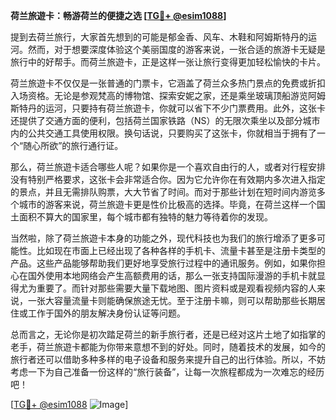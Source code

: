 **荷兰旅遊卡：畅游荷兰的便捷之选 [[TG💪+ @esim1088](https://t.me/s/esim1088)]**

提到去荷兰旅行，大家首先想到的可能是郁金香、风车、木鞋和阿姆斯特丹的运河。然而，对于想要深度体验这个美丽国度的游客来说，一张合适的旅游卡无疑是旅行中的好帮手。而荷兰旅遊卡，正是这样一张让旅行变得更加轻松愉快的卡片。

荷兰旅遊卡不仅仅是一张普通的门票卡，它涵盖了荷兰众多热门景点的免费或折扣入场资格。无论是参观梵高的博物馆、探索安妮之家，还是乘坐玻璃顶船游览阿姆斯特丹的运河，只要持有荷兰旅遊卡，你就可以省下不少门票费用。此外，这张卡还提供了交通方面的便利，包括荷兰国家铁路（NS）的无限次乘坐以及部分城市内的公共交通工具使用权限。换句话说，只要购买了这张卡，你就相当于拥有了一个“随心所欲”的旅行通行证。

那么，荷兰旅遊卡适合哪些人呢？如果你是一个喜欢自由行的人，或者对行程安排没有特别严格要求，这张卡会非常适合你。因为它允许你在有效期内多次进入指定的景点，并且无需排队购票，大大节省了时间。而对于那些计划在短时间内游览多个城市的游客来说，荷兰旅遊卡更是性价比极高的选择。毕竟，在荷兰这样一个国土面积不算大的国家里，每个城市都有独特的魅力等待着你的发现。

当然啦，除了荷兰旅遊卡本身的功能之外，现代科技也为我们的旅行增添了更多可能性。比如现在市面上已经出现了各种各样的手机卡、流量卡甚至是注册卡类型的产品。这些产品能够帮助我们更好地享受旅行过程中的通讯服务。例如，如果你担心在国外使用本地网络会产生高额费用的话，那么一张支持国际漫游的手机卡就显得尤为重要了。而针对那些需要大量下载地图、图片资料或是观看视频内容的人来说，一张大容量流量卡则能确保旅途无忧。至于注册卡嘛，则可以帮助那些长期居住或工作于国外的朋友解决身份认证等问题。

总而言之，无论你是初次踏足荷兰的新手旅行者，还是已经对这片土地了如指掌的老手，荷兰旅遊卡都能为你带来意想不到的好处。同时，随着技术的发展，如今的旅行者还可以借助多种多样的电子设备和服务来提升自己的出行体验。所以，不妨考虑一下为自己准备一份这样的“旅行装备”，让每一次旅程都成为一次难忘的经历吧！

[[TG💪+ @esim1088](https://t.me/s/esim1088) ![Image](https://i.postimg.cc/4NQfJmqS/Snipaste-2025-05-13-00-14-12.png)]